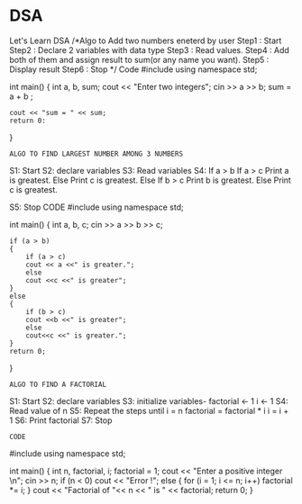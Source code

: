 # DSA
Let's Learn DSA
/*Algo to Add two numbers eneterd by user
Step1 : Start
Step2 : Declare 2 variables with data type
Step3 : Read values.
Step4 : Add both of them and assign result to sum(or any name you want).
Step5 : Display result
Step6 : Stop 
*/
Code
#include<iostream>
using namespace std;
	
int main()
{
	int a, b, sum;
	cout << "Enter two integers";
	cin >> a >> b;
	sum = a + b ;
	
	cout << "sum = " << sum;
	return 0:
}

	ALGO TO FIND LARGEST NUMBER AMONG 3 NUMBERS
S1: Start
S2: declare variables 
S3: Read variables
S4: If a > b
	    If a > c 
	      Print a is greatest.
	    Else 
	      Print c is greatest.
	  Else
	    If b > c 
	      Print b is greatest.
	    Else 
        Print c is greatest.

S5: Stop
	CODE
#include<iostream>
using namespace std;

int main()
{
    int a, b, c;
    cin >> a >> b >> c;
    
    if (a > b)
    {
        if (a > c)
        cout << a <<" is greater.";
        else 
        cout <<c <<" is greater";
    }
    else
    {
        if (b > c)
        cout <<b <<" is greater";
        else
        cout<<c <<" is greater.";
    }
    return 0;
}
	
	
	
    ALGO TO FIND A FACTORIAL
S1: Start
S2: declare variables 
S3: initialize variables- factorial <- 1
		                  i <- 1
S4: Read value of n
S5: Repeat the steps until i = n
	factorial = factorial * i
	i = i + 1
S6: Print factorial
S7: Stop
	
	CODE
#include<iostream>
using namespace std;

int main()
{
    int n, factorial, i;
    factorial = 1;
    cout << "Enter a positive integer \n";
    cin >> n;
    if (n < 0)
    cout << "Error !";
    else
    {
        for (i = 1; i <= n; i++)
        factorial *= i;
    }
    cout << "Factorial of "<< n << " is " << factorial;
    return 0;
}
	
	
	
	
